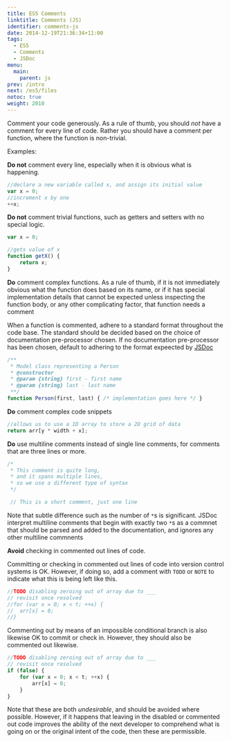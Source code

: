 ```yaml
---
title: ES5 Comments
linktitle: Comments (JS)
identifier: comments-js
date: 2014-12-19T21:36:34+11:00
tags:
  - ES5
  - Comments
  - JSDoc
menu:
  main:
    parent: js
prev: /intro
next: /es5/files
notoc: true
weight: 2010
---
```


Comment your code generously.
As a rule of thumb, you should *not* have a comment for every line of code.
Rather you should have a comment per function,
where the function is non-trivial.

Examples:

**Do not** comment every line,
especially when it is obvious what is happening.

```javascript
//declare a new variable called x, and assign its initial value
var x = 0;
//increment x by one
++x;
```

**Do not** comment trivial functions, such as getters and setters with no special logic.

```javascript
var x = 0;

//gets value of x
function getX() {
	return x;
}
```

**Do** comment complex functions.
As a rule of thumb,
if it is not immediately obvious what the function does based on its name,
or if it has special implementation details that cannot be expected unless inspecting the function body,
or any other complicating factor,
that function needs a comment

When a function is commented, adhere to a standard format throughout the code base.
The standard should be decided based on the choice of documentation pre-processor chosen.
If no documentation pre-processor has been chosen,
default to adhering to the format expeected by
[JSDoc](http://usejsdoc.org/about-getting-started.html)

```javascript
/**
 * Model class representing a Person
 * @constructor
 * @param {string} first - first name
 * @param {string} last - last name
 **/
function Person(first, last) { /* implementation goes here */ }
```

**Do** comment complex code snippets

```javascript
//allows us to use a 1D array to store a 2D grid of data
return arr[y * width + x];
```

**Do** use multiline comments instead of single line comments,
for comments that are three lines or more.

```javascript
/*
 * This comment is quite long,
 * and it spans multiple lines,
 * so we use a different type of syntax
 */

 // This is a short comment, just one line
 ```

Note that subtle difference such as the number of `*`s
is significant.
JSDoc interpret multiline comments that begin with exactly two `*`s
as a commnet that should be parsed and added to the documentation,
and ignores any other multiline commnents

**Avoid** checking in commented out lines of code.

Committing or checking in commented out lines of code
into version control systems is OK.
However, if doing so, add a comment with `TODO` or `NOTE`
to indicate what this is being left like this.

```javascript
//TODO disabling zeroing out of array due to ___
// revisit once resolved
//for (var x = 0; x < t; ++x) {
//	arr[x] = 0;
//}
```

Commenting out by means of an impossible conditional branch
is also likewise OK to commit or check in.
However, they should also be commented out likewise.

```javascript
//TODO disabling zeroing out of array due to ___
// revisit once resolved
if (false) {
	for (var x = 0; x < t; ++x) {
		arr[x] = 0;
	}
}
```

Note that these are both *undesirable*,
and should be avoided where possible.
However, if it happens that leaving in the disabled or commented out code
improves the ability of the next developer to comprehend what is going on
or the original intent of the code,
then these are permissible.
